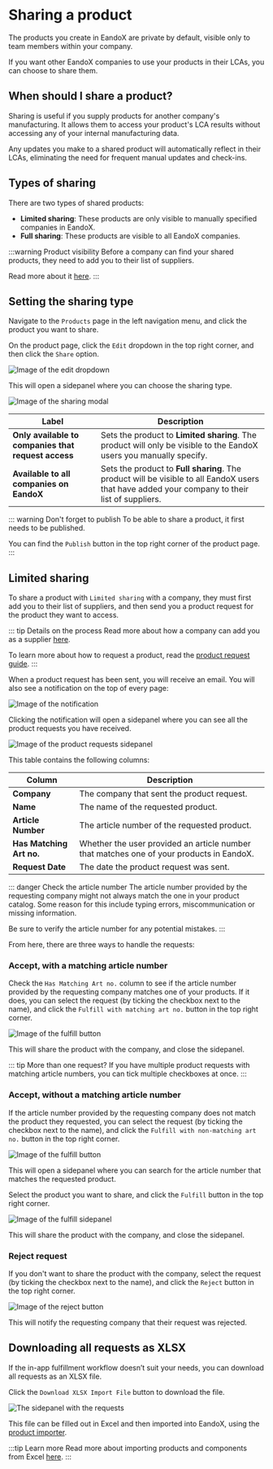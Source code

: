 # Sharing a product

The products you create in EandoX are private by default, visible only to team members within your company.

If you want other EandoX companies to use your products in their LCAs, you can choose to share them.

## When should I share a product?

Sharing is useful if you supply products for another company's manufacturing. It allows them to access your product's LCA results without accessing any of your internal manufacturing data. 

Any updates you make to a shared product will automatically reflect in their LCAs, eliminating the need for frequent manual updates and check-ins.

## Types of sharing

There are two types of shared products:

- **Limited sharing**: These products are only visible to manually specified companies in EandoX.
- **Full sharing**: These products are visible to all EandoX companies.

:::warning Product visibility
Before a company can find your shared products, they need to add you to their list of suppliers.

Read more about it [here](/documentation/supplier/adding-a-supplier).
:::

## Setting the sharing type

Navigate to the `Products` page in the left navigation menu, and click the product you want to share.

On the product page, click the `Edit` dropdown in the top right corner, and then click the `Share` option.

![Image of the edit dropdown](/images/product/share-dropdown.jpg)

This will open a sidepanel where you can choose the sharing type.

![Image of the sharing modal](/images/product/share-modal.jpg)

| Label | Description |
| ----- | ----------- |
| **Only available to companies that request access** | Sets the product to **Limited sharing**. The product will only be visible to the EandoX users you manually specify. |
| **Available to all companies on EandoX** | Sets the product to **Full sharing**. The product will be visible to all EandoX users that have added your company to their list of suppliers. |

::: warning Don't forget to publish
To be able to share a product, it first needs to be published.

You can find the `Publish` button in the top right corner of the product page.
:::

## Limited sharing

To share a product with `Limited sharing` with a company, they must first add you to their list of suppliers, and then send you a product request for the product they want to access.

::: tip Details on the process
Read more about how a company can add you as a supplier [here](/documentation/supplier/adding-a-supplier).

To learn more about how to request a product, read the [product request guide](/documentation/supplier/creating-a-product-request).
:::

When a product request has been sent, you will receive an email. You will also see a notification on the top of every page:

![Image of the notification](/images/product/request-button.jpg)

Clicking the notification will open a sidepanel where you can see all the product requests you have received.

![Image of the product requests sidepanel](/images/product/manage-requests-modal.jpg)

This table contains the following columns:

| Column | Description |
| ------ | ----------- |
| **Company** | The company that sent the product request. |
| **Name** | The name of the requested product. |
| **Article Number** | The article number of the requested product. |
| **Has Matching Art no.** | Whether the user provided an article number that matches one of your products in EandoX. |
| **Request Date** | The date the product request was sent. |

::: danger Check the article number
The article number provided by the requesting company might not always match the one in your product catalog. Some reason for this include typing errors, miscommunication or missing information.

Be sure to verify the article number for any potential mistakes.
:::

From here, there are three ways to handle the requests:

### Accept, with a matching article number

Check the `Has Matching Art no.` column to see if the article number provided by the requesting company matches one of your products. If it does, you can select the request (by ticking the checkbox next to the name), and click the `Fulfill with matching art no.` button in the top right corner.

![Image of the fulfill button](/images/product/fulfill-matching-artno.jpg)

This will share the product with the company, and close the sidepanel.

::: tip More than one request?
If you have multiple product requests with matching article numbers, you can tick multiple checkboxes at once.
:::

### Accept, without a matching article number

If the article number provided by the requesting company does not match the product they requested, you can select the request (by ticking the checkbox next to the name), and click the `Fulfill with non-matching art no.` button in the top right corner.

![Image of the fulfill button](/images/product/fulfill-non-matching-artno.jpg)

This will open a sidepanel where you can search for the article number that matches the requested product.

Select the product you want to share, and click the `Fulfill` button in the top right corner.

![Image of the fulfill sidepanel](/images/product/fulfill-searchpanel.jpg)

This will share the product with the company, and close the sidepanel.

### Reject request

If you don't want to share the product with the company, select the request (by ticking the checkbox next to the name), and click the `Reject` button in the top right corner.

![Image of the reject button](/images/product/reject-request.jpg)

This will notify the requesting company that their request was rejected.

## Downloading all requests as XLSX

If the in-app fulfillment workflow doesn’t suit your needs, you can download all requests as an XLSX file.

Click the `Download XLSX Import File` button to download the file.

![The sidepanel with the requests](/images/supplier-quickstart/xlsx-import-button.jpg)

This file can be filled out in Excel and then imported into EandoX, using the [product importer](/documentation/product/product-excel-import).

:::tip Learn more
Read more about importing products and components from Excel [here](/documentation/product/product-excel-import).
:::


